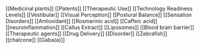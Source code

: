 [[Medicinal plants]]
[[Patents]]
[[Therapeutic Use]]
[[Technology Readiness Levels]]
[[Vestibular]]
[[Visual Perception]]
[[Postural Balance]]
[[Sensation Disorders]]
[[Antioxidant]]
[[Rosmarinic acid]]
[[Caffeic acid]]
[[neuroinflammation]]
[[Callus Extract]]
[[Liposomes]]
[[Blood brain barrier]]
[[Therapeutic agents]]
[[Drug Delivery]]
[[Disorder]]
[[Zebrafish]]
[[chalcone]]
[[Gaba(a)]]
